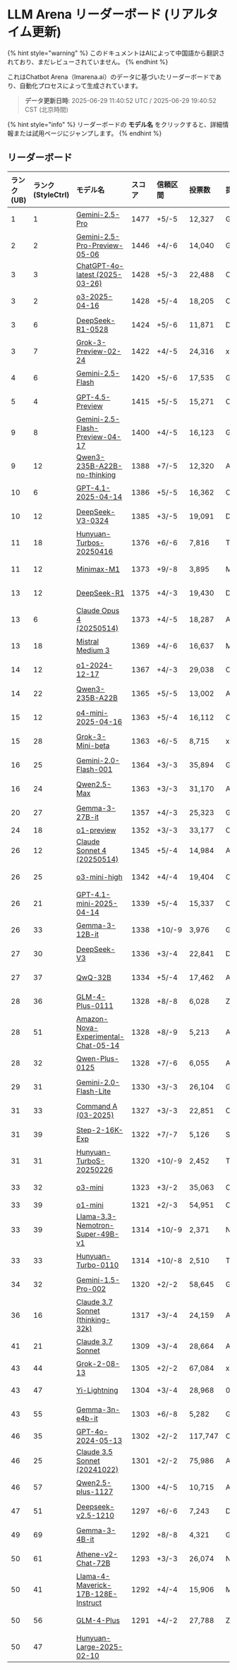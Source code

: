 # LLM Arena リーダーボード (リアルタイム更新)


{% hint style="warning" %}
このドキュメントはAIによって中国語から翻訳されており、まだレビューされていません。
{% endhint %}




これはChatbot Arena（lmarena.ai）のデータに基づいたリーダーボードであり、自動化プロセスによって生成されています。

> **データ更新日時**: 2025-06-29 11:40:52 UTC / 2025-06-29 19:40:52 CST (北京時間)

{% hint style="info" %}
リーダーボードの **モデル名** をクリックすると、詳細情報または試用ページにジャンプします。
{% endhint %}

## リーダーボード

|   ランク(UB) |   ランク(StyleCtrl) | モデル名                                                                                                                         |   スコア | 信頼区間    | 投票数      | 提供元                    | ライセンス                    | ナレッジカットオフ日   |
|:---|:---|:---|:---|:---|:---|:---|:---|:---|
|        1 |               1 | [Gemini-2.5-Pro](http://aistudio.google.com/app/prompts/new_chat?model=gemini-2.5-pro)                                      | 1477 | +5/-5   | 12,327  | Google                 | Proprietary             | データなし     |
|        2 |               2 | [Gemini-2.5-Pro-Preview-05-06](http://aistudio.google.com/app/prompts/new_chat?model=gemini-2.5-pro-preview-05-06)          | 1446 | +4/-6   | 14,040  | Google                 | Proprietary             | データなし     |
|        3 |               3 | [ChatGPT-4o-latest (2025-03-26)](https://x.com/OpenAI/status/1905331956856050135)                                           | 1428 | +5/-3   | 22,488  | OpenAI                 | Proprietary             | データなし     |
|        3 |               2 | [o3-2025-04-16](https://openai.com/index/introducing-o3-and-o4-mini/)                                                       | 1428 | +5/-4   | 18,205  | OpenAI                 | Proprietary             | データなし     |
|        3 |               6 | [DeepSeek-R1-0528](https://api-docs.deepseek.com/news/news250528)                                                           | 1424 | +5/-6   | 11,871  | DeepSeek               | MIT                     | データなし     |
|        3 |               7 | [Grok-3-Preview-02-24](https://x.ai/blog/grok-3)                                                                            | 1422 | +4/-5   | 24,316  | xAI                    | Proprietary             | データなし     |
|        4 |               6 | [Gemini-2.5-Flash](http://aistudio.google.com/app/prompts/new_chat?model=gemini-2.5-flash)                                  | 1420 | +5/-6   | 17,535  | Google                 | Proprietary             | データなし     |
|        5 |               4 | [GPT-4.5-Preview](https://openai.com/index/introducing-gpt-4-5/)                                                            | 1415 | +5/-5   | 15,271  | OpenAI                 | Proprietary             | データなし     |
|        9 |               8 | [Gemini-2.5-Flash-Preview-04-17](http://aistudio.google.com/app/prompts/new_chat?model=gemini-2.5-flash-preview-04-17)      | 1400 | +4/-5   | 16,123  | Google                 | Proprietary             | データなし     |
|        9 |              12 | [Qwen3-235B-A22B-no-thinking](https://qwenlm.github.io/blog/qwen3/)                                                         | 1388 | +7/-5   | 12,320  | Alibaba                | Apache 2.0              | データなし     |
|       10 |               6 | [GPT-4.1-2025-04-14](https://openai.com/index/gpt-4-1/)                                                                     | 1386 | +5/-5   | 16,362  | OpenAI                 | Proprietary             | データなし     |
|       10 |              12 | [DeepSeek-V3-0324](https://api-docs.deepseek.com/news/news250325)                                                           | 1385 | +3/-5   | 19,091  | DeepSeek               | MIT                     | データなし     |
|       11 |              18 | [Hunyuan-Turbos-20250416](https://cloud.tencent.com/document/product/1729/104753)                                           | 1376 | +6/-6   | 7,816   | Tencent                | Proprietary             | データなし     |
|       11 |              12 | [Minimax-M1](https://www.minimax.io/news/minimaxm1)                                                                         | 1373 | +9/-8   | 3,895   | MiniMax                | Apache 2.0              | データなし     |
|       13 |              12 | [DeepSeek-R1](https://api-docs.deepseek.com/news/news250120)                                                                | 1375 | +4/-3   | 19,430  | DeepSeek               | MIT                     | データなし     |
|       13 |               6 | [Claude Opus 4 (20250514)](https://www.anthropic.com/news/claude-4)                                                         | 1373 | +4/-5   | 18,287  | Anthropic              | Proprietary             | データなし     |
|       13 |              18 | [Mistral Medium 3](https://mistral.ai/news/mistral-medium-3)                                                                | 1369 | +4/-6   | 16,637  | Mistral                | Proprietary             | データなし     |
|       14 |              12 | [o1-2024-12-17](https://openai.com/index/o1-and-new-tools-for-developers/)                                                  | 1367 | +4/-3   | 29,038  | OpenAI                 | Proprietary             | データなし     |
|       14 |              22 | [Qwen3-235B-A22B](https://qwenlm.github.io/blog/qwen3/)                                                                     | 1365 | +5/-5   | 13,002  | Alibaba                | Apache 2.0              | データなし     |
|       15 |              12 | [o4-mini-2025-04-16](https://openai.com/index/introducing-o3-and-o4-mini/)                                                  | 1363 | +5/-4   | 16,112  | OpenAI                 | Proprietary             | データなし     |
|       15 |              28 | [Grok-3-Mini-beta](https://docs.x.ai/docs/models)                                                                           | 1363 | +6/-5   | 8,715   | xAI                    | Proprietary             | データなし     |
|       16 |              25 | [Gemini-2.0-Flash-001](https://aistudio.google.com/app/prompts/new_chat?instructions=lmsys-1121&model=gemini-2.0-flash-001) | 1364 | +3/-3   | 35,894  | Google                 | Proprietary             | データなし     |
|       16 |              24 | [Qwen2.5-Max](https://qwenlm.github.io/blog/qwen2.5-max/)                                                                   | 1363 | +3/-3   | 31,170  | Alibaba                | Proprietary             | データなし     |
|       20 |              27 | [Gemma-3-27B-it](http://aistudio.google.com/app/prompts/new_chat?model=gemma-3-27b-it)                                      | 1357 | +4/-3   | 25,323  | Google                 | Gemma                   | データなし     |
|       24 |              18 | [o1-preview](https://platform.openai.com/docs/models/o1)                                                                    | 1352 | +3/-3   | 33,177  | OpenAI                 | Proprietary             | 2023/10  |
|       26 |              12 | [Claude Sonnet 4 (20250514)](https://www.anthropic.com/news/claude-4)                                                       | 1345 | +5/-4   | 14,984  | Anthropic              | Proprietary             | データなし     |
|       26 |              25 | [o3-mini-high](https://platform.openai.com/docs/guides/reasoning#reasoning-effort)                                          | 1342 | +4/-4   | 19,404  | OpenAI                 | Proprietary             | データなし     |
|       26 |              21 | [GPT-4.1-mini-2025-04-14](https://openai.com/index/gpt-4-1/)                                                                | 1339 | +5/-4   | 15,337  | OpenAI                 | Proprietary             | データなし     |
|       26 |              33 | [Gemma-3-12B-it](http://aistudio.google.com/app/prompts/new_chat?model=gemma-3-12b-it)                                      | 1338 | +10/-9  | 3,976   | Google                 | Gemma                   | データなし     |
|       27 |              30 | [DeepSeek-V3](https://huggingface.co/deepseek-ai/DeepSeek-V3)                                                               | 1336 | +3/-4   | 22,841  | DeepSeek               | DeepSeek                | データなし     |
|       27 |              37 | [QwQ-32B](https://huggingface.co/Qwen/QwQ-32B)                                                                              | 1334 | +5/-4   | 17,462  | Alibaba                | Apache 2.0              | データなし     |
|       28 |              36 | [GLM-4-Plus-0111](https://bigmodel.cn/dev/howuse/glm-4)                                                                     | 1328 | +8/-8   | 6,028   | Zhipu                  | Proprietary             | データなし     |
|       28 |              51 | [Amazon-Nova-Experimental-Chat-05-14](https://nova.amazon.com/faqs)                                                         | 1328 | +8/-9   | 5,213   | Amazon                 | Proprietary             | データなし     |
|       28 |              32 | [Qwen-Plus-0125](https://www.alibabacloud.com/help/en/model-studio/developer-reference/what-is-qwen-llm)                    | 1328 | +7/-6   | 6,055   | Alibaba                | Proprietary             | データなし     |
|       29 |              31 | [Gemini-2.0-Flash-Lite](https://aistudio.google.com/prompts/new_chat?model=gemini-2.0-flash-lite)                           | 1330 | +3/-3   | 26,104  | Google                 | Proprietary             | データなし     |
|       31 |              33 | [Command A (03-2025)](https://cohere.com/blog/command-a)                                                                    | 1327 | +3/-3   | 22,851  | Cohere                 | CC-BY-NC-4.0            | データなし     |
|       31 |              39 | [Step-2-16K-Exp](https://platform.stepfun.com/docs/llm/text)                                                                | 1322 | +7/-7   | 5,126   | StepFun                | Proprietary             | データなし     |
|       31 |              31 | [Hunyuan-TurboS-20250226](https://cloud.tencent.com/document/product/1729/104753)                                           | 1320 | +10/-9  | 2,452   | Tencent                | Proprietary             | データなし     |
|       33 |              32 | [o3-mini](https://openai.com/index/openai-o3-mini/)                                                                         | 1323 | +3/-2   | 35,063  | OpenAI                 | Proprietary             | データなし     |
|       33 |              39 | [o1-mini](https://platform.openai.com/docs/models/o1)                                                                       | 1321 | +2/-3   | 54,951  | OpenAI                 | Proprietary             | 2023/10  |
|       33 |              39 | [Llama-3.3-Nemotron-Super-49B-v1](https://huggingface.co/nvidia/Llama-3_3-Nemotron-Super-49B-v1)                            | 1314 | +10/-9  | 2,371   | Nvidia                 | Nvidia                  | データなし     |
|       33 |              33 | [Hunyuan-Turbo-0110](https://cloud.tencent.com/document/product/1729/104753)                                                | 1314 | +10/-8  | 2,510   | Tencent                | Proprietary             | データなし     |
|       34 |              32 | [Gemini-1.5-Pro-002](https://aistudio.google.com/app/prompts/new_chat?instructions=lmsys&model=gemini-1.5-pro-002)          | 1320 | +2/-2   | 58,645  | Google                 | Proprietary             | データなし     |
|       36 |              16 | [Claude 3.7 Sonnet (thinking-32k)](https://www.anthropic.com/news/claude-3-7-sonnet)                                        | 1317 | +3/-4   | 24,159  | Anthropic              | Proprietary             | データなし     |
|       41 |              21 | [Claude 3.7 Sonnet](https://www.anthropic.com/news/claude-3-7-sonnet)                                                       | 1309 | +3/-4   | 28,664  | Anthropic              | Proprietary             | データなし     |
|       43 |              44 | [Grok-2-08-13](https://x.ai/blog/grok-2)                                                                                    | 1305 | +2/-2   | 67,084  | xAI                    | Proprietary             | 2024/3   |
|       43 |              47 | [Yi-Lightning](https://platform.lingyiwanwu.com/docs#%E6%A8%A1%E5%9E%8B%E4%B8%8E%E8%AE%A1%E8%B4%B9)                         | 1304 | +3/-4   | 28,968  | 01 AI                  | Proprietary             | データなし     |
|       43 |              55 | [Gemma-3n-e4b-it](http://aistudio.google.com/app/prompts/new_chat?model=gemma-3n-e4b-it)                                    | 1303 | +6/-8   | 5,282   | Google                 | Gemma                   | データなし     |
|       46 |              35 | [GPT-4o-2024-05-13](https://openai.com/index/hello-gpt-4o/)                                                                 | 1302 | +2/-2   | 117,747 | OpenAI                 | Proprietary             | 2023/10  |
|       46 |              25 | [Claude 3.5 Sonnet (20241022)](https://www.anthropic.com/news/3-5-models-and-computer-use)                                  | 1301 | +2/-2   | 75,986  | Anthropic              | Proprietary             | 2024/4   |
|       46 |              57 | [Qwen2.5-plus-1127](https://help.aliyun.com/zh/model-studio/getting-started/models?spm=a2c4g.11186623.0.i7)                 | 1300 | +4/-5   | 10,715  | Alibaba                | Proprietary             | データなし     |
|       47 |              51 | [Deepseek-v2.5-1210](https://huggingface.co/deepseek-ai/DeepSeek-V2.5-1210)                                                 | 1297 | +6/-6   | 7,243   | DeepSeek               | DeepSeek                | データなし     |
|       49 |              69 | [Gemma-3-4B-it](http://aistudio.google.com/app/prompts/new_chat?model=gemma-3-4b-it)                                        | 1292 | +8/-8   | 4,321   | Google                 | Gemma                   | データなし     |
|       50 |              61 | [Athene-v2-Chat-72B](https://huggingface.co/Nexusflow/Athene-V2-Chat)                                                       | 1293 | +3/-3   | 26,074  | NexusFlow              | NexusFlow               | データなし     |
|       50 |              41 | [Llama-4-Maverick-17B-128E-Instruct](https://huggingface.co/meta-llama/Llama-4-Maverick-17B-128E-Instruct)                  | 1292 | +4/-4   | 15,906  | Meta                   | Llama 4                 | データなし     |
|       50 |              56 | [GLM-4-Plus](https://bigmodel.cn/dev/howuse/glm-4)                                                                          | 1291 | +4/-2   | 27,788  | Zhipu AI               | Proprietary             | データなし     |
|       50 |              47 | [Hunyuan-Large-2025-02-10](https://cloud.tencent.com/document/product/1729/104753)                                          |